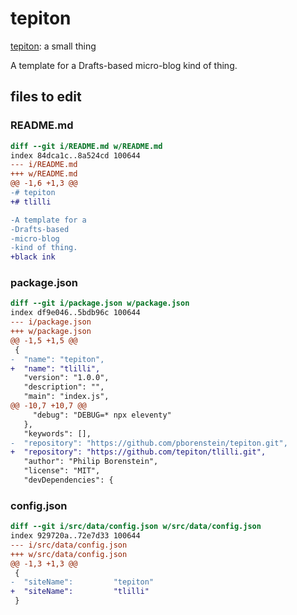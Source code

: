 # tepiton

[tepiton](https://nahuatl.uoregon.edu/content/tepiton): a small thing

A template for a
Drafts-based
micro-blog
kind of thing.


## files to edit

### README.md


```diff
diff --git i/README.md w/README.md
index 84dca1c..8a524cd 100644
--- i/README.md
+++ w/README.md
@@ -1,6 +1,3 @@
-# tepiton
+# tlilli

-A template for a
-Drafts-based
-micro-blog
-kind of thing.
+black ink
```

### package.json

```diff
diff --git i/package.json w/package.json
index df9e046..5bdb96c 100644
--- i/package.json
+++ w/package.json
@@ -1,5 +1,5 @@
 {
-  "name": "tepiton",
+  "name": "tlilli",
   "version": "1.0.0",
   "description": "",
   "main": "index.js",
@@ -10,7 +10,7 @@
     "debug": "DEBUG=* npx eleventy"
   },
   "keywords": [],
-  "repository": "https://github.com/pborenstein/tepiton.git",
+  "repository": "https://github.com/tepiton/tlilli.git",
   "author": "Philip Borenstein",
   "license": "MIT",
   "devDependencies": {
```


### config.json

```diff
diff --git i/src/data/config.json w/src/data/config.json
index 929720a..72e7d33 100644
--- i/src/data/config.json
+++ w/src/data/config.json
@@ -1,3 +1,3 @@
 {
-  "siteName":         "tepiton"
+  "siteName":         "tlilli"
 }
```
